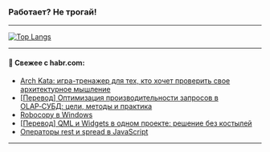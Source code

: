 ### Работает? Не трогай!

---
<!--
#### 🛠️ Technical stack:

![Java](https://img.shields.io/badge/Java-informational?logo=Oracle&style=flat&logoColor=white&color=FF4500)
![Kotlin](https://img.shields.io/badge/Kotlin-informational?logo=Kotlin&style=flat&logoColor=white&color=774D97)
![TS](https://img.shields.io/badge/TypeScript-informational?logo=typeScript&style=flat&logoColor=black&color=017acc)
![Python](https://img.shields.io/badge/Python-informational?logo=Python&style=flat&logoColor=black&color=ffdd54) <br>
![Spring](https://img.shields.io/badge/Spring-informational?logo=Spring&style=flat&logoColor=white&color=6DB33F) 
![SpringBoot](https://img.shields.io/badge/SpringBoot-informational?logo=SpringBoot&style=flat&logoColor=white&color=6DB33F)
![Nest](https://img.shields.io/badge/NestJS-informational?logo=NestJS&style=flat&logoColor=white&color=E0234E) 
![NodeJS](https://img.shields.io/badge/NodeJS-informational?logo=node.js&style=flat&logoColor=white&color=70A760)<br>
![PostgreSQL](https://img.shields.io/badge/PostgreSQL-informational?logo=PostgreSQL&style=flat&logoColor=white&color=DAA520)
![MongoDB](https://img.shields.io/badge/MongoDB-informational?logo=MongoDB&style=flat&logoColor=white&color=870000)
![Apache](https://img.shields.io/badge/Apache-informational?logo=apache&style=flat&logoColor=white&color=f74e28)

___ 
-->

<!--- #### 🛠️ : --->

[![Top Langs](https://github-readme-stats-82jvfl3w3-advtsettinggmailcoms-projects.vercel.app/api/top-langs/?username=zloylis&langs_count=10&hide_title=true&title_color=e6edf3&size_weight=0.5&count_weight=0.5&layout=compact&hide_progress=true&hide_border=true&theme=dracula&hide=css,makefile,cmake)](https://github.com/zloylis)

<!---


####  :octocat:&nbsp;&nbsp; Статистика:

![GitHub stats](https://github-readme-stats-u2qms2cxw-advtsettinggmailcoms-projects.vercel.app/api?username=zloylis&show_icons=true&hide_border=true&theme=dracula&title_color=e6edf3&include_all_commits=true&count_private=true&hide_rank=false&hide_title=true&rank_icon=github)
-->
---

#### 💬 Свежее с habr.com:

<!-- BLOG-POST-LIST:START -->
- [Arch Kata: игра-тренажер для тех, кто хочет проверить свое архитектурное мышление](https://habr.com/ru/companies/ru_mts/articles/947874/?utm_source=habrahabr&utm_medium=rss&utm_campaign=947874)
- [[Перевод] Оптимизация производительности запросов в OLAP‑СУБД: цели, методы и практика](https://habr.com/ru/articles/949338/?utm_source=habrahabr&utm_medium=rss&utm_campaign=949338)
- [Robocopy в Windows](https://habr.com/ru/companies/otus/articles/948836/?utm_source=habrahabr&utm_medium=rss&utm_campaign=948836)
- [[Перевод] QML и Widgets в одном проекте: решение без костылей](https://habr.com/ru/companies/otus/articles/948706/?utm_source=habrahabr&utm_medium=rss&utm_campaign=948706)
- [Операторы rest и spread в JavaScript](https://habr.com/ru/companies/selectel/articles/947666/?utm_source=habrahabr&utm_medium=rss&utm_campaign=947666)
<!-- BLOG-POST-LIST:END -->

---
